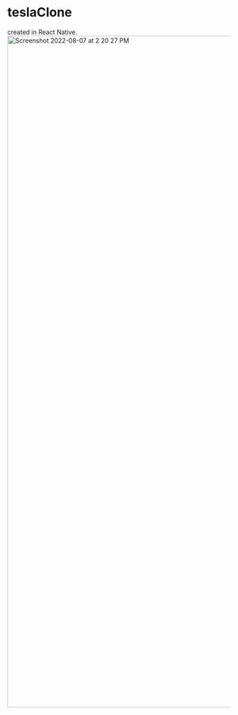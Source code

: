 # teslaClone
created in React Native.
<img width="1512" alt="Screenshot 2022-08-07 at 2 20 27 PM" src="https://user-images.githubusercontent.com/34636947/183283742-56da52d3-dee9-42da-ad45-0c2aa7cae1f0.png">
